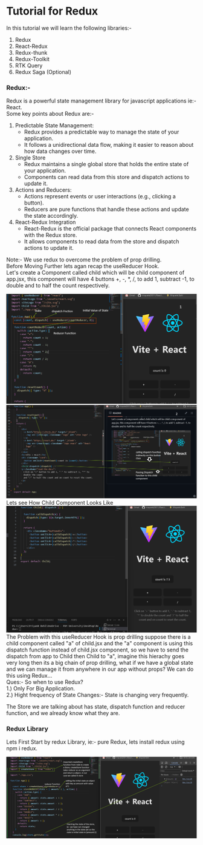 <h1>Tutorial for Redux</h1>
<p>In this tutorial we will learn the following libraries:-</p>
<ol>
<li>Redux</li>
<li>React-Redux</li>
<li>Redux-thunk</li>
<li>Redux-Toolkit</li>
<li>RTK Query</li>
<li>Redux Saga (Optional) </li>
</ol>

<h3>Redux:-</h3>
<p>Redux is a powerful state management library for javascript applications ie:- React. <br/>Some key points about Redux are:- 

<ol>

  <li>
  Predictable State Management:
   <ul>
    <li>Redux provides a predictable way to manage the state of your application.</li>
    <li>It follows a unidirectional data flow, making it easier to reason about how data changes over time.</li>
   </ul>
  </li>

  <li>
  Single Store
   <ul>
     <li>Redux maintains a single global store that holds the entire state of your application.</li>
     <li>Components can read data from this store and dispatch actions to update it.</li>
    </ul>
  </li>

  <li>
  Actions and Reducers:
   <ul>
     <li>Actions represent events or user interactions (e.g., clicking a button).</li>
     <li>Reducers are pure functions that handle these actions and update the state accordingly.</li>
    </ul>
  </li>
  
  <li>
  React-Redux Integration
   <ul>
     <li>React-Redux is the official package that connects React components with the Redux store.</li>
     <li>It allows components to read data from the store and dispatch actions to update it.</li>
    </ul>
  </li>

</ol>

<p>Note:- We use redux to overcome the problem of prop drilling.<br/> Before Moving Further lets agan recap the useReducer Hook. <br/>Let's create a Component called child which will be child component of app.jsx, this component will have 4 buttons +, -, *, /, to add 1, subtract -1, to double and to half the count respectively.</p>
<img src="reduximg/redux1.png"/>
<img src="reduximg/redux2.png"/>
Lets see How Child Component Looks Like
<img src="reduximg/redux3.png"/>
The Problem with this useReducer Hook is prop drilling suppose there is a child component called "a" of child.jsx and the "a" component is using this dispatch function instead of child.jsx component, so we have to send the dispatch from app to Child then Child to "a", imagine this hierachy goes very long then its a big chain of prop drilling, what if we have a global state and we can manage it from anywhere in our app without props? We can do this using Redux...<br/>
Ques:- So when to use Redux?
<br/>1.) Only For Big Application.
<br/>2.) Hight frequency of State Changes:- State is changing very frequently.
</p>
<p>The Store we are talking about has state, dispatch function and reducer function, and we already know what they are.</p>
<h3>Redux Library</h3>
<p>Lets First Start by redux Library, ie:- pure Redux, lets install redux using npm i redux.</p>
<img src="reduximg/redux4.png"/>